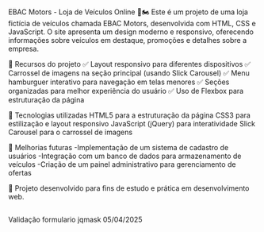EBAC Motors - Loja de Veículos Online 🚗🏍️
Este é um projeto de uma loja fictícia de veículos chamada EBAC Motors, desenvolvida com HTML, CSS e JavaScript. O site apresenta um design moderno e responsivo, oferecendo informações sobre veículos em destaque, promoções e detalhes sobre a empresa.

📌 Recursos do projeto
✅ Layout responsivo para diferentes dispositivos
✅ Carrossel de imagens na seção principal (usando Slick Carousel)
✅ Menu hamburguer interativo para navegação em telas menores
✅ Seções organizadas para melhor experiência do usuário
✅ Uso de Flexbox para estruturação da página

🔧 Tecnologias utilizadas
HTML5 para a estruturação da página
CSS3 para estilização e layout responsivo
JavaScript (jQuery) para interatividade
Slick Carousel para o carrossel de imagens

📌 Melhorias futuras
-Implementação de um sistema de cadastro de usuários
-Integração com um banco de dados para armazenamento de veículos
-Criação de um painel administrativo para gerenciamento de ofertas

🚀 Projeto desenvolvido para fins de estudo e prática em desenvolvimento web.


## 
Validação formulario jqmask  05/04/2025 